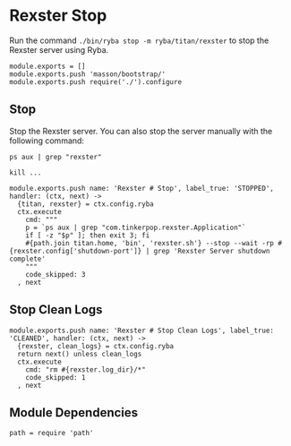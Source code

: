 
# Rexster Stop

Run the command `./bin/ryba stop -m ryba/titan/rexster` to stop the Rexster
server using Ryba.

    module.exports = []
    module.exports.push 'masson/bootstrap/'
    module.exports.push require('./').configure

## Stop

Stop the Rexster server. You can also stop the server manually with the
following command:

```
ps aux | grep "rexster"

kill ...
```

    module.exports.push name: 'Rexster # Stop', label_true: 'STOPPED', handler: (ctx, next) ->
      {titan, rexster} = ctx.config.ryba
      ctx.execute
        cmd: """
        p = `ps aux | grep "com.tinkerpop.rexster.Application"`
        if [ -z "$p" ]; then exit 3; fi
        #{path.join titan.home, 'bin', 'rexster.sh'} --stop --wait -rp #{rexster.config['shutdown-port']} | grep 'Rexster Server shutdown complete'
        """
        code_skipped: 3
      , next


## Stop Clean Logs

    module.exports.push name: 'Rexster # Stop Clean Logs', label_true: 'CLEANED', handler: (ctx, next) ->
      {rexster, clean_logs} = ctx.config.ryba
      return next() unless clean_logs
      ctx.execute
        cmd: "rm #{rexster.log_dir}/*"
        code_skipped: 1
      , next

## Module Dependencies

    path = require 'path'

